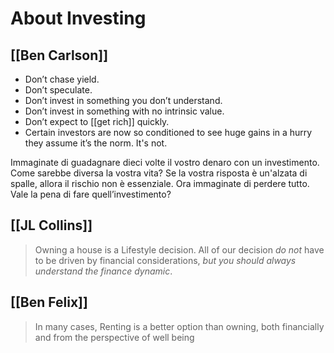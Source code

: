 # About Investing

## [[Ben Carlson]]
 - Don’t chase yield. 
 - Don’t speculate.
 - Don’t invest in something you don’t understand. 
 - Don’t invest in something with no intrinsic value. 
 - Don’t expect to [[get rich]] quickly.
 - Certain investors are now so conditioned to see huge gains in a hurry they assume it’s the norm. It's not.

Immaginate di guadagnare dieci volte il vostro denaro con un investimento. Come sarebbe diversa la vostra vita? Se la vostra risposta è un'alzata di spalle, allora il rischio non è essenziale. Ora immaginate di perdere tutto. Vale la pena di fare quell’investimento?

## [[JL Collins]]
> Owning a house is a Lifestyle decision. All of our decision *do not* have to be driven by financial considerations, *but you should always understand the finance dynamic*.

## [[Ben Felix]]
> In many cases, Renting is a better option than owning, both financially and from the perspective of well being